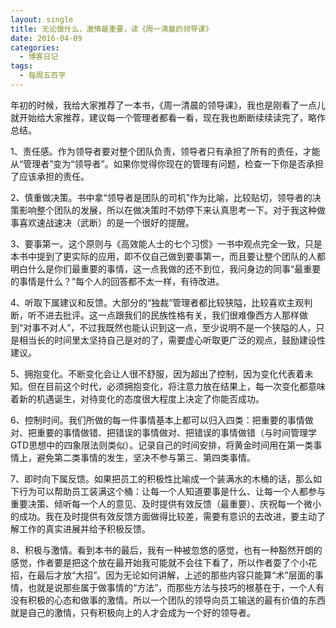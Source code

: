 ```yaml
---
layout: single
title: 无论做什么，激情最重要，读《周一清晨的领导课》
date: 2016-04-09
categories:
  - 博客日记
tags:
  - 每周五百字
--- 
```


年初的时候，我给大家推荐了一本书，《周一清晨的领导课》，我也是刚看了一点儿就开始给大家推荐，建议每一个管理者都看一看，现在我也断断续续读完了，略作总结。

1、责任感。作为领导者要对整个团队负责，领导者只有承担了所有的责任，才能从“管理者”变为“领导者”。如果你觉得你现在的管理有问题，检查一下你是否承担了应该承担的责任。

2、慎重做决策。书中拿“领导者是团队的司机”作为比喻，比较贴切，领导者的决策影响整个团队的发展，所以在做决策时不妨停下来认真思考一下。对于我这种做事喜欢速战速决（武断）的是一个很好的提醒。

3、要事第一。这个原则与《高效能人士的七个习惯》一书中观点完全一致，只是本书中提到了更实际的应用，即不仅自己做到要事第一，而且要让整个团队的人都明白什么是你们最重要的事情，这一点我做的还不到位，我问身边的同事“最重要的事情是什么？”每个人的回答都不太一样，有待改进。

4、听取下属建议和反馈。大部分的“独裁”管理者都比较狭隘，比较喜欢主观判断，听不进去批评。这一点跟我们的民族性格有关，我们很难像西方人那样做到“对事不对人”，不过我既然也能认识到这一点，至少说明不是一个狭隘的人，只是相当长的时间里太坚持自己是对的了，需要虚心听取更广泛的观点，鼓励建设性建议。

5、拥抱变化。不断变化会让人很不舒服，因为超出了控制，因为变化代表着未知。但在目前这个时代，必须拥抱变化，将注意力放在结果上，每一次变化都意味着新的机遇诞生，对待变化的态度很大程度上决定了你能否成功。

6、控制时间。我们所做的每一件事情基本上都可以归入四类：把重要的事情做对、把重要的事情做错、把错误的事情做对、把错误的事情做错（与时间管理学GTD思想中的四象限法则类似）。记录自己的时间安排，将黄金时间用在第一类事情上，避免第二类事情的发生，坚决不参与第三、第四类事情。

7、即时向下属反馈。如果把员工的积极性比喻成一个装满水的木桶的话，那么如下行为可以帮助员工装满这个桶：让每一个人知道要事是什么、让每一个人都参与重要决策、倾听每一个人的意见、及时提供有效反馈（最重要）、庆祝每一个微小的成功。我在及时提供有效反馈方面做得比较差，需要有意识的去改进，要主动了解工作的真实进展并给予积极反馈。

8、积极与激情。看到本书的最后，我有一种被忽悠的感觉，也有一种豁然开朗的感觉，作者要是把这个放在最开始我可能就不会往下看了，所以作者耍了个小花招，在最后才放“大招”。因为无论如何讲解，上述的那些内容只能算“术”层面的事情，也就是说那些属于做事情的“方法”，而那些方法与技巧的根基在于，一个人有没有积极的心态和做事的激情。所以一个团队的领导向员工输送的最有价值的东西就是自己的激情，只有积极向上的人才会成为一个好的领导者。

